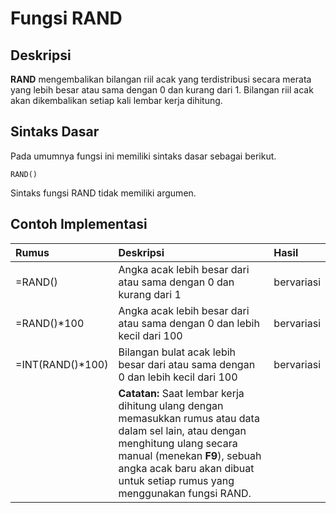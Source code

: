 # Fungsi RAND

## Deskripsi

**RAND** mengembalikan bilangan riil acak yang terdistribusi secara merata yang lebih besar atau sama dengan 0 dan kurang dari 1. Bilangan riil acak akan dikembalikan setiap kali lembar kerja dihitung.

## Sintaks Dasar

Pada umumnya fungsi ini memiliki sintaks dasar sebagai berikut.

```text
RAND()
```

Sintaks fungsi RAND tidak memiliki argumen.

## Contoh Implementasi

| **Rumus** | **Deskripsi** | **Hasil** |
| :--- | :--- | :--- |
| =RAND\(\) | Angka acak lebih besar dari atau sama dengan 0 dan kurang dari 1 | bervariasi |
| =RAND\(\)\*100 | Angka acak lebih besar dari atau sama dengan 0 dan lebih kecil dari 100 | bervariasi |
| =INT\(RAND\(\)\*100\) | Bilangan bulat acak lebih besar dari atau sama dengan 0 dan lebih kecil dari 100 | bervariasi |
|  | **Catatan:** Saat lembar kerja dihitung ulang dengan memasukkan rumus atau data dalam sel lain, atau dengan menghitung ulang secara manual \(menekan **F9**\), sebuah angka acak baru akan dibuat untuk setiap rumus yang menggunakan fungsi RAND. |  |

